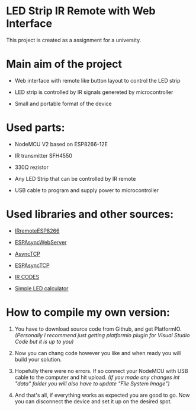 # LED Strip IR Remote with Web Interface

This project is created as a assignment for a university.

# Main aim of the project

* Web interface with remote like button layout to control the LED strip

* LED strip is controlled by IR signals genereted by microcontroller

* Small and portable format of the device

# Used parts:

- NodeMCU V2 based on ESP8266-12E

- IR transmitter SFH4550

- 330Ω rezistor

- Any LED Strip that can be controlled by IR remote

- USB cable to program and supply power to microcontroller

# Used libraries and other sources:

* [IRremoteESP8266](https://github.com/crankyoldgit/IRremoteESP8266 "lib")

* [ESPAsyncWebServer](https://github.com/me-no-dev/ESPAsyncWebServer "lib")

* [AsyncTCP](https://github.com/me-no-dev/AsyncTCP "lib")

* [ESPAsyncTCP](https://github.com/me-no-dev/ESPAsyncTCP "lib")

* [IR CODES](http://woodsgood.ca/projects/2015/02/13/rgb-led-strip-controllers-ir-codes/ "other")

* [Simple LED calculator](http://led.linear1.org/1led.wiz "other")

# How to compile my own version:

1) You have to download source code from Github, and get PlatformIO. _(Personally I recommend just getting platformio plugin for Visual Studio Code but it is up to you)_

2) Now you can chang code however you like and when ready you will build your solution.

3) Hopefully there were no errors. If so connect your NodeMCU with USB cable to the computer and hit upload. _(If you made any changes int "data" folder you will also have to update "File System Image")_

 4) And that's all, if everything works as expected you are good to go. Now you can disconnect the device and set it up on the desired spot.
